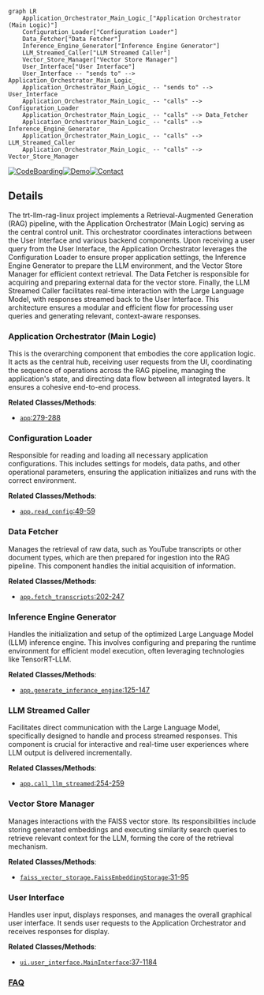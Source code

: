 ```mermaid
graph LR
    Application_Orchestrator_Main_Logic_["Application Orchestrator (Main Logic)"]
    Configuration_Loader["Configuration Loader"]
    Data_Fetcher["Data Fetcher"]
    Inference_Engine_Generator["Inference Engine Generator"]
    LLM_Streamed_Caller["LLM Streamed Caller"]
    Vector_Store_Manager["Vector Store Manager"]
    User_Interface["User Interface"]
    User_Interface -- "sends to" --> Application_Orchestrator_Main_Logic_
    Application_Orchestrator_Main_Logic_ -- "sends to" --> User_Interface
    Application_Orchestrator_Main_Logic_ -- "calls" --> Configuration_Loader
    Application_Orchestrator_Main_Logic_ -- "calls" --> Data_Fetcher
    Application_Orchestrator_Main_Logic_ -- "calls" --> Inference_Engine_Generator
    Application_Orchestrator_Main_Logic_ -- "calls" --> LLM_Streamed_Caller
    Application_Orchestrator_Main_Logic_ -- "calls" --> Vector_Store_Manager
```

[![CodeBoarding](https://img.shields.io/badge/Generated%20by-CodeBoarding-9cf?style=flat-square)](https://github.com/CodeBoarding/GeneratedOnBoardings)[![Demo](https://img.shields.io/badge/Try%20our-Demo-blue?style=flat-square)](https://www.codeboarding.org/demo)[![Contact](https://img.shields.io/badge/Contact%20us%20-%20contact@codeboarding.org-lightgrey?style=flat-square)](mailto:contact@codeboarding.org)

## Details

The trt-llm-rag-linux project implements a Retrieval-Augmented Generation (RAG) pipeline, with the Application Orchestrator (Main Logic) serving as the central control unit. This orchestrator coordinates interactions between the User Interface and various backend components. Upon receiving a user query from the User Interface, the Application Orchestrator leverages the Configuration Loader to ensure proper application settings, the Inference Engine Generator to prepare the LLM environment, and the Vector Store Manager for efficient context retrieval. The Data Fetcher is responsible for acquiring and preparing external data for the vector store. Finally, the LLM Streamed Caller facilitates real-time interaction with the Large Language Model, with responses streamed back to the User Interface. This architecture ensures a modular and efficient flow for processing user queries and generating relevant, context-aware responses.

### Application Orchestrator (Main Logic)
This is the overarching component that embodies the core application logic. It acts as the central hub, receiving user requests from the UI, coordinating the sequence of operations across the RAG pipeline, managing the application's state, and directing data flow between all integrated layers. It ensures a cohesive end-to-end process.


**Related Classes/Methods**:

- <a href="https://github.com/KingXHJ/trt-llm-rag-linux/blob/master/ui/user_interface.py#L279-L288" target="_blank" rel="noopener noreferrer">`app`:279-288</a>


### Configuration Loader
Responsible for reading and loading all necessary application configurations. This includes settings for models, data paths, and other operational parameters, ensuring the application initializes and runs with the correct environment.


**Related Classes/Methods**:

- <a href="https://github.com/KingXHJ/trt-llm-rag-linux/blob/master/app.py#L49-L59" target="_blank" rel="noopener noreferrer">`app.read_config`:49-59</a>


### Data Fetcher
Manages the retrieval of raw data, such as YouTube transcripts or other document types, which are then prepared for ingestion into the RAG pipeline. This component handles the initial acquisition of information.


**Related Classes/Methods**:

- <a href="https://github.com/KingXHJ/trt-llm-rag-linux/blob/master/app.py#L202-L247" target="_blank" rel="noopener noreferrer">`app.fetch_transcripts`:202-247</a>


### Inference Engine Generator
Handles the initialization and setup of the optimized Large Language Model (LLM) inference engine. This involves configuring and preparing the runtime environment for efficient model execution, often leveraging technologies like TensorRT-LLM.


**Related Classes/Methods**:

- <a href="https://github.com/KingXHJ/trt-llm-rag-linux/blob/master/app.py#L125-L147" target="_blank" rel="noopener noreferrer">`app.generate_inferance_engine`:125-147</a>


### LLM Streamed Caller
Facilitates direct communication with the Large Language Model, specifically designed to handle and process streamed responses. This component is crucial for interactive and real-time user experiences where LLM output is delivered incrementally.


**Related Classes/Methods**:

- <a href="https://github.com/KingXHJ/trt-llm-rag-linux/blob/master/app.py#L254-L259" target="_blank" rel="noopener noreferrer">`app.call_llm_streamed`:254-259</a>


### Vector Store Manager
Manages interactions with the FAISS vector store. Its responsibilities include storing generated embeddings and executing similarity search queries to retrieve relevant context for the LLM, forming the core of the retrieval mechanism.


**Related Classes/Methods**:

- <a href="https://github.com/KingXHJ/trt-llm-rag-linux/blob/master/faiss_vector_storage.py#L31-L95" target="_blank" rel="noopener noreferrer">`faiss_vector_storage.FaissEmbeddingStorage`:31-95</a>


### User Interface
Handles user input, displays responses, and manages the overall graphical user interface. It sends user requests to the Application Orchestrator and receives responses for display.


**Related Classes/Methods**:

- <a href="https://github.com/KingXHJ/trt-llm-rag-linux/blob/master/ui/user_interface.py#L37-L1184" target="_blank" rel="noopener noreferrer">`ui.user_interface.MainInterface`:37-1184</a>




### [FAQ](https://github.com/CodeBoarding/GeneratedOnBoardings/tree/main?tab=readme-ov-file#faq)